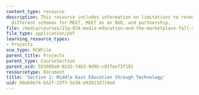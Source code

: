 ```yaml
---
content_type: resource
description: This resource includes information on limitations to research, three
  different schemas for MEET, MEET as an NGO, and partnership.
file: /media/courses/21g-034-media-education-and-the-marketplace-fall-2005/00ab9e74b52f25f55e38e92921d714ed_MIT21G_034F05_meetcs.pdf
file_type: application/pdf
learning_resource_types:
- Projects
ocw_type: OCWFile
parent_title: Projects
parent_type: CourseSection
parent_uid: 553609a0-02d3-74b3-9d9b-c01fee73f101
resourcetype: Document
title: 'Section 1: Middle East Education through Technology'
uid: 00ab9e74-b52f-25f5-5e38-e92921d714ed
---
```

